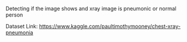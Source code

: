 Detecting if the image shows and xray image is pneumonic or normal person

Dataset Link:
https://www.kaggle.com/paultimothymooney/chest-xray-pneumonia